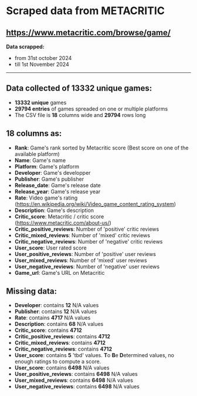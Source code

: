 # Scraped data from METACRITIC
## https://www.metacritic.com/browse/game/

**Data scrapped:**
- from 31st october 2024
- till 1st November 2024
---------------------------------
## Data collected of 13332 **unique** games:
+ **13332 unique** games
+ **29794 entries** of games spreaded on one or multiple platforms
+ The CSV file is **18** columns wide and **29794** rows long

## 18 columns as:
+ **Rank**: Game's rank sorted by Metacritic score (Best score on one of the available platform)
+ **Name**: Game's name
+ **Platform**: Game's platform
+ **Developer**: Game's developper
+ **Publisher**: Game's publisher
+ **Release_date**: Game's release date
+ **Release_year**: Game's release year
+ **Rate**: Video game's rating (https://en.wikipedia.org/wiki/Video_game_content_rating_system)
+ **Description**: Game's description
+ **Critic_score**: Metacritic / critic score (https://www.metacritic.com/about-us/)
+ **Critic_positive_reviews**: Number of 'positive' critic reviews
+ **Critic_mixed_reviews**: Number of 'mixed' critic reviews
+ **Critic_negative_reviews**: Number of 'negative' critic reviews
+ **User_score**: User rated score
+ **User_positive_reviews**: Number of 'positive' user reviews
+ **User_mixed_reviews**: Number of 'mixed' user reviews
+ **User_negative_reviews**: Number of 'negative' user reviews
+ **Game_url**: Game's URL on Metacritic

## Missing data:
+ **Developer**: contains **12** N/A values
+ **Publisher**: contains **12** N/A values
+ **Rate**:	contains **4717** N/A values
+ **Description**: contains **68** N/A values
+ **Critic_score**: contains **4712**
+ **Critic_positive_reviews**: contains **4712**
+ **Critic_mixed_reviews**: contains **4712**
+ **Critic_negative_reviews**: contains **4712**
+ **User_score**: contains **5** 'tbd' values. **T**o **B**e **D**etermined values, no enough ratings to compute a score.
+ **User_score**: contains **6498** N/A values
+ **User_positive_reviews**: contains **6498** N/A values
+ **User_mixed_reviews**: contains **6498** N/A values
+ **User_negative_reviews**: contains **6498** N/A values

 